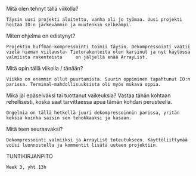 Mitä olen tehnyt tällä viikolla?

	Täysin uusi projekti aloitettu, vanha oli jo työmaa. Uusi projekti hoitaa IO:n järkevämmin ja muutenkin selkeämpi.

Miten ohjelma on edistynyt?

	Projektin huffman-kompressointi toimii täysin. Dekompressointi vaatii vielä hieman viilausta~ Tietorakenteita olen karsinut ja nyt käytössä valmiista rakenteista 	  on jäljellä enää ArrayList.

Mitä opin tällä viikolla / tänään?

	Viikko on enemmin ollut puurtamista. Suurin oppiminen tapahtunut IO:n parissa. Terminal-mahdollisuuksista oli myös mukava oppia.

Mikä jäi epäselväksi tai tuottanut vaikeuksia? Vastaa tähän kohtaan rehellisesti, koska saat tarvittaessa apua tämän kohdan perusteella.

	Ongelmia on tällä hetkellä juuri dekompressoinnin parissa, yritän keksiä kuinka saisin sen tehokkaaksi ja kasaan.

Mitä teen seuraavaksi?

	Dekompressointi valmiiksi ja ArrayList toteutukseen. Käyttöliittymää voisi luonnostella ja kommentit lisätä uuteen projektiin.

TUNTIKIRJANPITO
	
	Week 3, yht 13h
		
